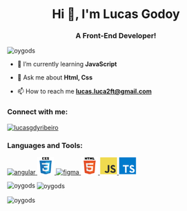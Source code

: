 <h1 align="center">Hi 👋, I'm Lucas Godoy</h1>
<h3 align="center">A Front-End Developer!</h3>

<p align="left"> <img src="https://komarev.com/ghpvc/?username=oygods&label=Profile%20views&color=0e75b6&style=flat" alt="oygods" /> </p>

- 🌱 I’m currently learning **JavaScript**

- 💬 Ask me about **Html, Css**

- 📫 How to reach me **lucas.luca2ft@gmail.com**

<h3 align="left">Connect with me:</h3>
<p align="left">
<a href="https://linkedin.com/in/lucasgdyribeiro" target="blank"><img align="center" src="https://raw.githubusercontent.com/rahuldkjain/github-profile-readme-generator/master/src/images/icons/Social/linked-in-alt.svg" alt="lucasgdyribeiro" height="30" width="40" /></a>
</p>

<h3 align="left">Languages and Tools:</h3>
<p align="left"> <a href="https://angular.io" target="_blank" rel="noreferrer"> <img src="https://angular.io/assets/images/logos/angular/angular.svg" alt="angular" width="40" height="40"/> </a> <a href="https://www.w3schools.com/css/" target="_blank" rel="noreferrer"> <img src="https://raw.githubusercontent.com/devicons/devicon/master/icons/css3/css3-original-wordmark.svg" alt="css3" width="40" height="40"/> </a> <a href="https://www.figma.com/" target="_blank" rel="noreferrer"> <img src="https://www.vectorlogo.zone/logos/figma/figma-icon.svg" alt="figma" width="40" height="40"/> </a> <a href="https://www.w3.org/html/" target="_blank" rel="noreferrer"> <img src="https://raw.githubusercontent.com/devicons/devicon/master/icons/html5/html5-original-wordmark.svg" alt="html5" width="40" height="40"/> </a> <a href="https://developer.mozilla.org/en-US/docs/Web/JavaScript" target="_blank" rel="noreferrer"> <img src="https://raw.githubusercontent.com/devicons/devicon/master/icons/javascript/javascript-original.svg" alt="javascript" width="40" height="40"/> </a> <a href="https://www.typescriptlang.org/" target="_blank" rel="noreferrer"> <img src="https://raw.githubusercontent.com/devicons/devicon/master/icons/typescript/typescript-original.svg" alt="typescript" width="40" height="40"/> </a> </p>

<p><img align="left" src="https://github-readme-stats.vercel.app/api/top-langs?username=oygods&show_icons=true&locale=en&layout=compact" alt="oygods" /></p>

<p>&nbsp;<img align="center" src="https://github-readme-stats.vercel.app/api?username=oygods&show_icons=true&locale=en" alt="oygods" /></p>

<p><img align="center" src="https://github-readme-streak-stats.herokuapp.com/?user=oygods&" alt="oygods" /></p>
